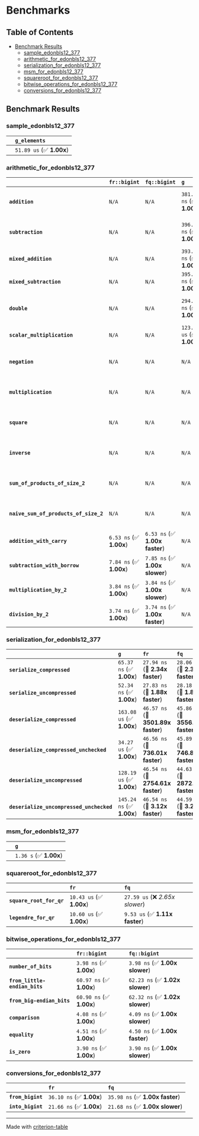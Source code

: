 # Benchmarks

## Table of Contents

- [Benchmark Results](#benchmark-results)
    - [sample_edonbls12_377](#sample_edonbls12_377)
    - [arithmetic_for_edonbls12_377](#arithmetic_for_edonbls12_377)
    - [serialization_for_edonbls12_377](#serialization_for_edonbls12_377)
    - [msm_for_edonbls12_377](#msm_for_edonbls12_377)
    - [squareroot_for_edonbls12_377](#squareroot_for_edonbls12_377)
    - [bitwise_operations_for_edonbls12_377](#bitwise_operations_for_edonbls12_377)
    - [conversions_for_edonbls12_377](#conversions_for_edonbls12_377)

## Benchmark Results

### sample_edonbls12_377

|        | `g_elements`              |
|:-------|:------------------------- |
|        | `51.89 us` (✅ **1.00x**)  |

### arithmetic_for_edonbls12_377

|                                       | `fr::bigint`            | `fq::bigint`                   | `g`                       | `fq`                            | `fr`                             |
|:--------------------------------------|:------------------------|:-------------------------------|:--------------------------|:--------------------------------|:-------------------------------- |
| **`addition`**                        | `N/A`                   | `N/A`                          | `381.21 ns` (✅ **1.00x**) | `8.28 ns` (🚀 **46.05x faster**) | `8.14 ns` (🚀 **46.81x faster**)  |
| **`subtraction`**                     | `N/A`                   | `N/A`                          | `396.11 ns` (✅ **1.00x**) | `8.66 ns` (🚀 **45.75x faster**) | `8.62 ns` (🚀 **45.97x faster**)  |
| **`mixed_addition`**                  | `N/A`                   | `N/A`                          | `393.53 ns` (✅ **1.00x**) | `N/A`                           | `N/A`                            |
| **`mixed_subtraction`**               | `N/A`                   | `N/A`                          | `395.94 ns` (✅ **1.00x**) | `N/A`                           | `N/A`                            |
| **`double`**                          | `N/A`                   | `N/A`                          | `294.39 ns` (✅ **1.00x**) | `9.11 ns` (🚀 **32.31x faster**) | `5.28 ns` (🚀 **55.77x faster**)  |
| **`scalar_multiplication`**           | `N/A`                   | `N/A`                          | `123.59 us` (✅ **1.00x**) | `N/A`                           | `N/A`                            |
| **`negation`**                        | `N/A`                   | `N/A`                          | `N/A`                     | `5.95 ns` (✅ **1.00x faster**)  | `5.95 ns` (✅ **1.00x**)          |
| **`multiplication`**                  | `N/A`                   | `N/A`                          | `N/A`                     | `37.33 ns` (✅ **1.01x slower**) | `37.06 ns` (✅ **1.00x**)         |
| **`square`**                          | `N/A`                   | `N/A`                          | `N/A`                     | `31.85 ns` (✅ **1.01x faster**) | `32.33 ns` (✅ **1.00x**)         |
| **`inverse`**                         | `N/A`                   | `N/A`                          | `N/A`                     | `6.21 us` (✅ **1.01x faster**)  | `6.25 us` (✅ **1.00x**)          |
| **`sum_of_products_of_size_2`**       | `N/A`                   | `N/A`                          | `N/A`                     | `53.18 ns` (✅ **1.00x slower**) | `52.98 ns` (✅ **1.00x**)         |
| **`naive_sum_of_products_of_size_2`** | `N/A`                   | `N/A`                          | `N/A`                     | `80.01 ns` (✅ **1.01x faster**) | `80.67 ns` (✅ **1.00x**)         |
| **`addition_with_carry`**             | `6.53 ns` (✅ **1.00x**) | `6.53 ns` (✅ **1.00x faster**) | `N/A`                     | `N/A`                           | `N/A`                            |
| **`subtraction_with_borrow`**         | `7.84 ns` (✅ **1.00x**) | `7.85 ns` (✅ **1.00x slower**) | `N/A`                     | `N/A`                           | `N/A`                            |
| **`multiplication_by_2`**             | `3.84 ns` (✅ **1.00x**) | `3.84 ns` (✅ **1.00x slower**) | `N/A`                     | `N/A`                           | `N/A`                            |
| **`division_by_2`**                   | `3.74 ns` (✅ **1.00x**) | `3.74 ns` (✅ **1.00x faster**) | `N/A`                     | `N/A`                           | `N/A`                            |

### serialization_for_edonbls12_377

|                                          | `g`                       | `fr`                               | `fq`                                |
|:-----------------------------------------|:--------------------------|:-----------------------------------|:----------------------------------- |
| **`serialize_compressed`**               | `65.37 ns` (✅ **1.00x**)  | `27.94 ns` (🚀 **2.34x faster**)    | `28.06 ns` (🚀 **2.33x faster**)     |
| **`serialize_uncompressed`**             | `52.34 ns` (✅ **1.00x**)  | `27.83 ns` (🚀 **1.88x faster**)    | `28.18 ns` (🚀 **1.86x faster**)     |
| **`deserialize_compressed`**             | `163.08 us` (✅ **1.00x**) | `46.57 ns` (🚀 **3501.89x faster**) | `45.86 ns` (🚀 **3556.04x faster**)  |
| **`deserialize_compressed_unchecked`**   | `34.27 us` (✅ **1.00x**)  | `46.56 ns` (🚀 **736.01x faster**)  | `45.89 ns` (🚀 **746.82x faster**)   |
| **`deserialize_uncompressed`**           | `128.19 us` (✅ **1.00x**) | `46.54 ns` (🚀 **2754.61x faster**) | `44.63 ns` (🚀 **2872.63x faster**)  |
| **`deserialize_uncompressed_unchecked`** | `145.24 ns` (✅ **1.00x**) | `46.54 ns` (🚀 **3.12x faster**)    | `44.59 ns` (🚀 **3.26x faster**)     |

### msm_for_edonbls12_377

|        | `g`                     |
|:-------|:----------------------- |
|        | `1.36 s` (✅ **1.00x**)  |

### squareroot_for_edonbls12_377

|                          | `fr`                     | `fq`                             |
|:-------------------------|:-------------------------|:-------------------------------- |
| **`square_root_for_qr`** | `10.43 us` (✅ **1.00x**) | `27.59 us` (❌ *2.65x slower*)    |
| **`legendre_for_qr`**    | `10.60 us` (✅ **1.00x**) | `9.53 us` (✅ **1.11x faster**)   |

### bitwise_operations_for_edonbls12_377

|                               | `fr::bigint`             | `fq::bigint`                     |
|:------------------------------|:-------------------------|:-------------------------------- |
| **`number_of_bits`**          | `3.98 ns` (✅ **1.00x**)  | `3.98 ns` (✅ **1.00x slower**)   |
| **`from_little-endian_bits`** | `60.97 ns` (✅ **1.00x**) | `62.23 ns` (✅ **1.02x slower**)  |
| **`from_big-endian_bits`**    | `60.90 ns` (✅ **1.00x**) | `62.32 ns` (✅ **1.02x slower**)  |
| **`comparison`**              | `4.08 ns` (✅ **1.00x**)  | `4.09 ns` (✅ **1.00x slower**)   |
| **`equality`**                | `4.51 ns` (✅ **1.00x**)  | `4.50 ns` (✅ **1.00x faster**)   |
| **`is_zero`**                 | `3.90 ns` (✅ **1.00x**)  | `3.90 ns` (✅ **1.00x slower**)   |

### conversions_for_edonbls12_377

|                   | `fr`                     | `fq`                             |
|:------------------|:-------------------------|:-------------------------------- |
| **`from_bigint`** | `36.10 ns` (✅ **1.00x**) | `35.98 ns` (✅ **1.00x faster**)  |
| **`into_bigint`** | `21.66 ns` (✅ **1.00x**) | `21.68 ns` (✅ **1.00x slower**)  |

---
Made with [criterion-table](https://github.com/nu11ptr/criterion-table)

